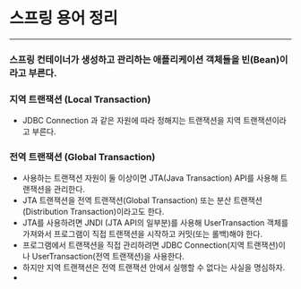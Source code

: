 # 스프링 용어 정리
---
### 스프링 컨테이너가 생성하고 관리하는 애플리케이션 객체들을 빈(Bean)이라고 부른다.

### 지역 트랜잭션 (Local Transaction)
- JDBC Connection 과 같은 자원에 따라 정해지는 트랜잭션을 지역 트랜잭션이라고 부른다.

### 전역 트랜잭션 (Global Transaction)
- 사용하는 트랜잭션 자원이 둘 이상이면 JTA(Java Transaction) API를 사용해 트랜잭션을 관리한다.
- JTA 트랜잭션을 전역 트랜잭션(Global Transaction) 또는 분산 트랜잭션(Distribution Transaction)이라고도 한다.
- JTA를 사용하려면 JNDI (JTA API의 일부분)를 사용해 UserTransaction 객체를 가져와서 프로그램이 직접 트랜잭션을 시작하고 커밋(또는 롤백)해야 한다.
- 프로그램에서 트랜잭션을 직접 관리하려면 JDBC Connection(지역 트랜잭션)이나 UserTransaction(전역 트랜잭션)을 사용한다.
- 하지만 지역 트랜잭션은 전역 트랜잭션 안에서 실행할 수 없다는 사실을 명심하자.
- 
